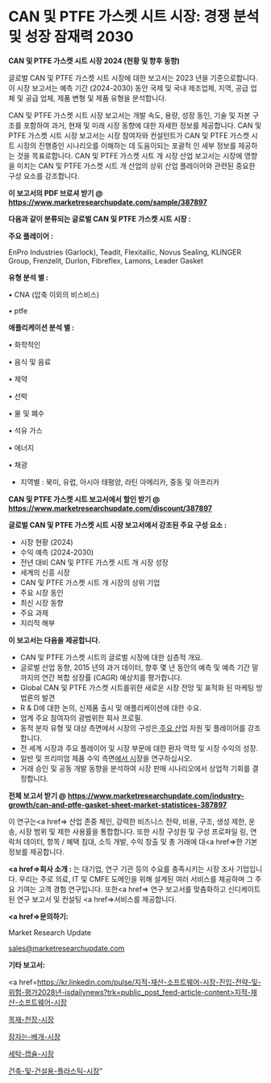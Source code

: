 # CAN 및 PTFE 가스켓 시트 시장: 경쟁 분석 및 성장 잠재력 2030

<strong>CAN 및 PTFE 가스켓 시트 시장 2024 (현황 및 향후 동향)</strong>

글로벌 CAN 및 PTFE 가스켓 시트 시장에 대한 보고서는 2023 년을 기준으로합니다.이 시장 보고서는 예측 기간 (2024-2030) 동안 국제 및 국내 제조업체, 지역, 공급 업체 및 공급 업체, 제품 변형 및 제품 유형을 분석합니다.

CAN 및 PTFE 가스켓 시트 시장 보고서는 개발 속도, 용량, 성장 동인, 기술 및 자본 구조를 포함하여 과거, 현재 및 미래 시장 동향에 대한 자세한 정보를 제공합니다. CAN 및 PTFE 가스켓 시트 시장 보고서는 시장 참여자와 컨설턴트가 CAN 및 PTFE 가스켓 시트 시장의 진행중인 시나리오를 이해하는 데 도움이되는 포괄적 인 세부 정보를 제공하는 것을 목표로합니다. CAN 및 PTFE 가스켓 시트 개 시장 산업 보고서는 시장에 영향을 미치는 CAN 및 PTFE 가스켓 시트 개 산업의 상위 산업 플레이어와 관련된 중요한 구성 요소를 강조합니다.



<strong>이 보고서의 PDF 브로셔 받기 @ <a href=https://www.marketresearchupdate.com/sample/387897>https://www.marketresearchupdate.com/sample/387897</a></strong>



<strong>다음과 같이 분류되는 글로벌 CAN 및 PTFE 가스켓 시트 시장 :</strong>



<strong>주요 플레이어 :</strong>

EnPro Industries (Garlock), Teadit, Flexitallic, Novus Sealing, KLINGER Group, Frenzelit, Durlon, Fibreflex, Lamons, Leader Gasket



<strong>유형 분석 별 :</strong>

• CNA (압축 이외의 비스비스)

• ptfe



<strong>애플리케이션 분석 별 :</strong>

• 화학적인

• 음식 및 음료

• 제약

• 선박

• 물 및 폐수

• 석유 가스

• 에너지

• 채광

<ul>
  <li>지역별 : 북미, 유럽, 아시아 태평양, 라틴 아메리카, 중동 및 아프리카</li>
</ul>


<strong>CAN 및 PTFE 가스켓 시트 보고서에서 할인 받기 @ <a href=https://www.marketresearchupdate.com/discount/387897>https://www.marketresearchupdate.com/discount/387897</a></strong>



<strong>글로벌 CAN 및 PTFE 가스켓 시트 시장 보고서에서 강조된 주요 구성 요소 :</strong>
<ul>
  <li>시장 현황 (2024)</li>
  <li>수익 예측 (2024-2030)</li>
  <li>전년 대비 CAN 및 PTFE 가스켓 시트 개 시장 성장</li>
  <li>세계의 신흥 시장</li>
  <li>CAN 및 PTFE 가스켓 시트 개 시장의 상위 기업</li>
  <li>주요 시장 동인</li>
  <li>최신 시장 동향</li>
  <li>주요 과제</li>
  <li>지리적 해부</li>
</ul>


<strong>이 보고서는 다음을 제공합니다.</strong>
<ul>
  <li>CAN 및 PTFE 가스켓 시트의 글로벌 시장에 대한 심층적 개요.</li>
  <li>글로벌 산업 동향, 2015 년의 과거 데이터, 향후 몇 년 동안의 예측 및 예측 기간 말까지의 연간 복합 성장률 (CAGR) 예상치를 평가합니다.</li>
  <li>Global CAN 및 PTFE 가스켓 시트를위한 새로운 시장 전망 및 표적화 된 마케팅 방법론의 발견</li>
  <li>R &amp; D에 대한 논의, 신제품 출시 및 애플리케이션에 대한 수요.</li>
  <li>업계 주요 참여자의 광범위한 회사 프로필.</li>
  <li>동적 분자 유형 및 대상 측면에서 시장의 구성은<a href=> 주요 산</a>업 자원 및 플레이어를 강조합니다.</li>
  <li>전 세계 시장과 주요 플레이어 및 시장 부문에 대한 환자 역학 및 시장 수익의 성장.</li>
  <li>일반 및 프리미엄 제품 수익 측면<a href=>에서 시</a>장을 연구하십시오.</li>
  <li>거래 승인 및 공동 개발 동향을 분석하여 시장 판매 시나리오에서 상업적 기회를 결정합니다.</li>
</ul>



<strong>전체 보고서 받기 @ <a href=https://www.marketresearchupdate.com/industry-growth/can-and-ptfe-gasket-sheet-market-statistices-387897>https://www.marketresearchupdate.com/industry-growth/can-and-ptfe-gasket-sheet-market-statistices-387897</a></strong>

이 연구는<a href=> 산업 존중</a> 체인, 강력한 비즈니스 전략, 비용, 구조, 생성 제한, 운송, 시장 범위 및 제한 사용률을 통합합니다. 또한 시장 구성원 및 구성 프로파일 링, 연락처 데이터, 항목 / 혜택 침대, 소득 개발, 수익 창출 및 총 거래에 대<a href=>한 기본 </a>정보를 제공합니다.



<strong><a href=>회사 소</a>개 :</strong>
는 대기업, 연구 기관 등의 수요를 충족시키는 시장 조사 기업입니다. 우리는 주로 의료, IT 및 CMFE 도메인을 위해 설계된 여러 서비스를 제공하며 그 주요 기여는 고객 경험 연구입니다. 또한<a href=> 연구 보</a>고서를 맞춤화하고 신디케이트 된 연구 보고서 및 컨설팅 <a href=>서비스</a>를 제공합니다.



<strong><a href=>문의하기:</a></strong>

Market Research Update

sales@marketresearchupdate.com



<strong>기타 보고서:</strong>

<a href=https://kr.linkedin.com/pulse/지적-재산-소프트웨어-시장-진입-전략-및-위험-평가2028년-isdailynews?trk=public_post_feed-article-content>지적-재산-소프트웨어-시장</a>

<a href=https://www.linkedin.com/pulse/목재-천장-시장-진입-전략-및-위험-평가2029년-analytics-alchemy-360-analysis/>목재-천장-시장</a>

<a href=https://www.linkedin.com/pulse/잠자는-베개-시장-경쟁-분석-및-성장-잠재력-2029-trendsetters-talk-360-analysis-tpavf/>잠자는-베개-시장</a>

<a href=https://www.linkedin.com/pulse/세탁-캡슐-시장-현재-및-미래-성장-2029-market-matrix-musings-analysis-wcg5f/>세탁-캡슐-시장</a>

<a href=https://www.linkedin.com/pulse/건축-및-건설용-플라스틱-시장-동향-성장-전망-market-matrix-musings-analysis-xhq2f/>건축-및-건설용-플라스틱-시장</a>"
